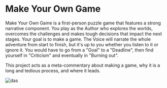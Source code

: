 # Make Your Own Game
Make Your Own Game is a first-person puzzle game that features a strong narrative component. You play as the Author who explores the worlds, overcomes the challenges and makes tough decisions that impact the next stages. Your goal is to make a game. The Voice will narrate the whole adventure from start to finish, but it's up to you whether you listen to it or ignore it. You would have to go from a "Goal" to a "Deadline", then find yourself in "Criticism" and eventually in "Burning out".

This project acts as a meta-commentary about making a game, why it is a long and tedious process, and where it leads. 

![das](https://i.imgur.com/uoqYKqs.png)